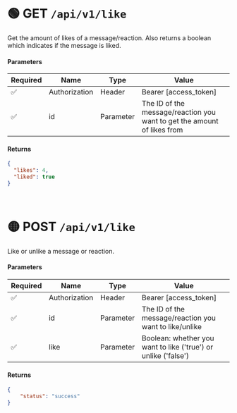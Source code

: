 # 🟢 GET `/api/v1/like`
Get the amount of likes of a message/reaction. Also returns a boolean which indicates if the message is liked.

#### Parameters
| Required | Name | Type | Value |
|----------|------|------|-------|
| ✅ | Authorization | Header | Bearer [access_token] |
| ✅ | id | Parameter | The ID of the message/reaction you want to get the amount of likes from |

#### Returns
```json
{
  "likes": 4,
  "liked": true
}
```

<br>

# 🟡 POST `/api/v1/like`
Like or unlike a message or reaction.

#### Parameters
| Required | Name | Type | Value |
|----------|------|------|-------|
| ✅ | Authorization | Header | Bearer [access_token] |
| ✅ | id | Parameter | The ID of the message/reaction you want to like/unlike |
| ✅ | like | Parameter | Boolean: whether you want to like ('true') or unlike ('false') |

#### Returns
```json
{
    "status": "success"
}
```